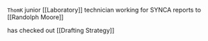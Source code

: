 

`ThomK`
junior [[Laboratory]] technician working for SYNCA
reports to [[Randolph Moore]]

has checked out [[Drafting Strategy]] 

